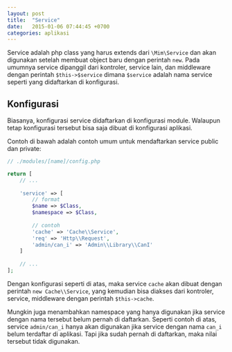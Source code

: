 ```yaml
---
layout: post
title:  "Service"
date:   2015-01-06 07:44:45 +0700
categories: aplikasi
---
```


Service adalah php class yang harus extends dari `\Mim\Service` dan akan
digunakan setelah membuat object baru dengan perintah `new`. Pada umumnya
service dipanggil dari kontroler, service lain, dan middleware dengan
perintah `$this->$service` dimana `$service` adalah nama service seperti
yang didaftarkan di konfigurasi.

## Konfigurasi

Biasanya, konfigurasi service didaftarkan di konfigurasi module. Walaupun
tetap konfigurasi tersebut bisa saja dibuat di konfigurasi aplikasi.

Contoh di bawah adalah contoh umum untuk mendaftarkan service public dan private:

```php
// ./modules/[name]/config.php

return [
    // ...
    
    'service' => [
        // format
        $name => $Class,
        $namespace => $Class,
        
        // contoh
        'cache' => 'Cache\\Service',
        'req' => 'Http\\Request',
        'admin/can_i' => 'Admin\\Library\\CanI'
    ]
    
    // ...
];
```

Dengan konfigurasi seperti di atas, maka service `cache` akan dibuat dengan
perintah `new Cache\\Service`, yang kemudian bisa diakses dari kontroler,
service, middleware dengan perintah `$this->cache`.

Mungkin juga menambahkan namespace yang hanya digunakan jika service dengan nama
tersebut belum pernah di daftarkan. Seperti contoh di atas, service `admin/can_i`
hanya akan digunakan jika service dengan nama `can_i` belum terdaftar di aplikasi.
Tapi jika sudah pernah di daftarkan, maka nilai tersebut tidak digunakan.
